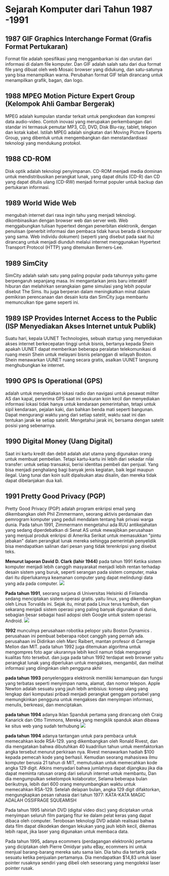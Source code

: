# Sejarah Komputer dari Tahun 1987 -1991


## 1987 GIF Graphics Interchange Format (Grafis Format Pertukaran) 
Format file adalah spesifikasi yang menggambarkan isi dan urutan dari informasi di dalam file komputer. Dan GIF adalah salah satu dari dua format file yang dibuat oleh web Mosaic browser yang didukung, dan satu-satunya yang bisa menampilkan warna. Perubahan format GIF telah dirancang untuk menampilkan grafik, bagan, dan logo.

## 1988  MPEG Motion Picture Expert Group (Kelompok Ahli Gambar Bergerak) 
MPEG adalah kumpulan standar terkait untuk pengkodean dan kompresi data audio-video. Contoh inovasi yang merupakan perkembangan dari standar ini termasuk pemutar MP3, CD, DVD, Disk Blu-ray, tablet, telepon dan kotak kabel. Istilah MPEG adalah singkatan dari Moving Picture Experts Group, yang dibentuk untuk mengembangkan dan menstandardisasi teknologi yang mendukung protokol.

## 1988 CD-ROM 
Disk optik adalah teknologi penyimpanan. CD-ROM menjadi media dominan untuk mendistribusikan perangkat lunak, yang dapat ditulis (CD-R) dan CD yang dapat ditulis ulang (CD-RW) menjadi format populer untuk backup dan pertukaran informasi. 

## 1989 World Wide Web 
mengubah internet dari rasa ingin tahu yang menjadi teknologi. dikombinasikan dengan browser web dan server web. Web menggabungkan tulisan hypertext dengan penerbitan elektronik, dengan penulisan (penerbit informasi dan pembaca tidak harus berada di komputer yang sama. Web individu dokumen) (seperti yang disebut pada saat itu) dirancang untuk menjadi diunduh melalui internet menggunakan Hypertext Transport Protocol (HTTP) yang ditemukan Berners-Lee. 

## 1989 SimCity 
SimCity adalah salah satu yang paling popular pada tahunnya yaitu game berpengaruh sepanjang masa. Ini mengantarkan jenis baru interaktif hiburan dan melahirkan serangkaian game simulasi yang lebih popular disebut The Sims. Itu juga berperan dalam meningkatkan minat dalam pemikiran perencanaan dan desain kota dan SimCity juga membantu memunculkan tipe game seperti ini.

## 1989 ISP Provides Internet Access to the Public (ISP Menyediakan Akses Internet untuk Publik)
Suatu hari, kepala UUNET Technologies, sebuah startup yang menyediakan akses internet berkecepatan tinggi untuk bisnis, bertanya kepada Shein apakah UUNET dapat memberikan beberapa peralatan telekomunikasi di ruang mesin Shein untuk melayani bisnis pelanggan di wilayah Boston. Shein menawarkan UUNET ruang secara gratis, asalkan UUNET langsung menghubungkan ke internet. 

## 1990 GPS Is Operational (GPS) 
adalah untuk menyediakan lokasi radio dan navigasi untuk pesawat militer AS dan kapal, penerima GPS saat ini seukuran koin kecil dan menyediakan informasi lokasi tidak hanya untuk kendaraan pemerintahan, tetapi untuk sipil kendaraan, pejalan kaki, dan bahkan benda mati seperti bangunan. Dapat mengurangi waktu yang dari setiap satelit, waktu saat ini dan tentukan jarak ke setiap satelit. Mengetahui jarak ini, bersama dengan satelit posisi yang sebenarnya. 

## 1990 Digital Money (Uang Digital) 
Saat ini kartu kredit dan debit adalah alat utama yang digunakan orang untuk membuat pembelian. Tetapi kartu-kartu ini lebih dari sekadar nilai transfer: untuk setiap transaksi, berisi identitas pembeli dan penjual. Yang bisa menjadi penghalang bagi banyak jenis kegiatan, baik legal maupun ilegal. Uang tunai dan koin sulit dipalsukan atau disalin, dan mereka tidak dapat dibelanjakan dua kali. 

## 1991 Pretty Good Privacy (PGP) 
Pretty Good Privacy (PGP) adalah program enkripsi email yang dikembangkan oleh Phil Zimmermann, seorang aktivis perdamaian dan pemrogram komputer yang peduli mendalam tentang hak privasi warga dunia. Pada tahun 1991, Zimmermann mengetahui ada RUU antikejahatan yang sedang diperdebatkan di Senat AS untuk mewajibkan perusahaan yang menjual produk enkripsi di Amerika Serikat untuk memasukkan "pintu jebakan" dalam perangkat lunak mereka sehingga pemerintah penyelidik bisa mendapatkan salinan dari pesan yang tidak terenkripsi yang disebut teks. 

**Menurut laporan David D. Clark (lahir 1944)**
pada tahun 1991 Ketika sistem komputer menjadi lebih canggih masyarakat menjadi lebih rentan terhadap desain sistem yang buruk, seperti serangan pada sistem computer, maka dari itu diperlukannya keamanan computer yang dapat melindungi data yang ada pada computer. 
![](Gambar/Gambar11.jpg)

**Pada tahun 1991**, seorang sarjana di Universitas Helsinki di Finlandia sedang menciptakan sistem operasi gratis. yaitu linux, yang dikembangkan oleh  Linus Torvalds ini. Sejak itu, minat pada Linux terus tumbuh, dan sekarang menjadi sistem operasi yang paling banyak digunakan di dunia, sebagian besar sebagai hasil adopsi oleh Google untuk sistem operasi Android.
![](Gambar/Gambar12.jpg)

**1992** munculnya perusahaan robotika pelopor yaitu Boston Dynamics . perusahaan ini  pembuat beberapa robot canggih yang pernah ada.  perusahaan ini  Didirikan oleh Marc Raibert, mantan profesor di Carnegie Mellon dan MIT. pada tahun 1992 juga ditemukan algoritma untuk mengompres foto agar ukurannya lebih kecil namun tidak mengurangi kualitas foto tersebut. dan juga pada tahun 1992 terdapat web browser yaitu perangkat lunak yang diperlukan untuk mengakses, mengambil, dan melihat informasi yang diinginkan oleh pengguna akhir

**pada tahun 1993** penyelenggara elektronik memiliki kemampuan dan fungsi yang terbatas seperti menyimpan nama, alamat, dan nomor telepon. Apple Newton adalah sesuatu yang jauh lebih ambisius: konsep ulang yang lengkap dari komputasi pribadi menjadi perangkat genggam portabel yang memungkinkan pengguna untuk mengakses dan menyimpan informasi, menulis, berkreasi, dan menciptakan.

**pada tahun 1994** adanya Iklan Spanduk pertama yang dirancang oleh Craig Kanarick dan Otto Timmons, Mereka yang mengklik spanduk akan dibawa ke situs web yang sudah terhubung
![](Gambar/Gambar18.jpg)

**pada tahun 1994** adanya tantangan untuk para pembaca untuk memecahkan kode RSA-129. yang dikembangkan oleh Ronald Rivest, dan dia mengatakan bahwa dibutuhkan 40 kuadriliun tahun untuk memfaktorkan angka tersebut menurut perkiraan nya. Rivest menawarkan hadiah $100 kepada pemecah kode yang berhasil.
Kemudian seorang mahasiswa ilmu komputer berusia 21 tahun di MIT, memutuskan untuk memecahkan kode angka 129 digit. Atkins menyadari bahwa jumlahnya dapat dijangkau jika dia dapat meminta ratusan orang dari seluruh internet untuk membantu,  Dan dia mengumpulkan sekelompok kolaborator,  Selama beberapa bulan berikutnya, lebih dari 600 orang menyumbangkan waktu  untuk memecahkan RSA-129. Setelah delapan bulan, angka 129 digit difaktorkan, mengungkapkan pesan rahasia dari tahun 1977: KATA-KATA MAGIC ADALAH OSSIFRAGE SQUEAMISH

Pada tahun 1995 lahirlah DVD (digital video disc) yang diciptakan untuk menyimpan seluruh film panjang fitur ke dalam pelat keras yang dapat dibaca oleh computer. Terobosan teknologi DVD adalah realisasi bahwa data film dapat dikodekan dengan lekukan yang jauh lebih kecil, dikemas lebih rapat, jika laser yang digunakan untuk membaca data.

Pada tahun 1995, adanya ecommers (perdagangan elektronik) pertama yang diciptakan oleh Pierre Omidyar yaitu  eBay, ecommers ini untuk menjual barang-barang mereka satu sama lain.  Dia tahu dia tertarik pada sesuatu ketika penjualan pertamanya. Dia mendapatkan $14,83 untuk laser pointer rusaknya sendiri yang dibeli oleh seseorang yang mengoleksi laser pointer rusak. 







